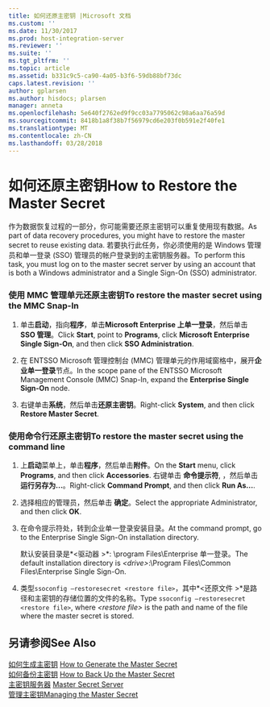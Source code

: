 ```yaml
---
title: 如何还原主密钥 |Microsoft 文档
ms.custom: ''
ms.date: 11/30/2017
ms.prod: host-integration-server
ms.reviewer: ''
ms.suite: ''
ms.tgt_pltfrm: ''
ms.topic: article
ms.assetid: b331c9c5-ca90-4a05-b3f6-59db88bf73dc
caps.latest.revision: ''
author: gplarsen
ms.author: hisdocs; plarsen
manager: anneta
ms.openlocfilehash: 5e640f2762ed9f9cc03a7795062c98a6aa76a59d
ms.sourcegitcommit: 8418b1a8f38b7f56979cd6e203f0b591e2f40fe1
ms.translationtype: MT
ms.contentlocale: zh-CN
ms.lasthandoff: 03/28/2018
---
```

# <a name="how-to-restore-the-master-secret"></a><span data-ttu-id="49143-102">如何还原主密钥</span><span class="sxs-lookup"><span data-stu-id="49143-102">How to Restore the Master Secret</span></span>
<span data-ttu-id="49143-103">作为数据恢复过程的一部分，你可能需要还原主密钥可以重复使用现有数据。</span><span class="sxs-lookup"><span data-stu-id="49143-103">As part of data recovery procedures, you might have to restore the master secret to reuse existing data.</span></span> <span data-ttu-id="49143-104">若要执行此任务，你必须使用的是 Windows 管理员和单一登录 (SSO) 管理员的帐户登录到的主密钥服务器。</span><span class="sxs-lookup"><span data-stu-id="49143-104">To perform this task, you must log on to the master secret server by using an account that is both a Windows administrator and a Single Sign-On (SSO) administrator.</span></span>  
  
### <a name="to-restore-the-master-secret-using-the-mmc-snap-in"></a><span data-ttu-id="49143-105">使用 MMC 管理单元还原主密钥</span><span class="sxs-lookup"><span data-stu-id="49143-105">To restore the master secret using the MMC Snap-In</span></span>  
  
1.  <span data-ttu-id="49143-106">单击**启动**，指向**程序**，单击**Microsoft Enterprise 上单一登录**，然后单击**SSO 管理**。</span><span class="sxs-lookup"><span data-stu-id="49143-106">Click **Start**, point to **Programs**, click **Microsoft Enterprise Single Sign-On**, and then click **SSO Administration**.</span></span>  
  
2.  <span data-ttu-id="49143-107">在 ENTSSO Microsoft 管理控制台 (MMC) 管理单元的作用域窗格中，展开**企业单一登录**节点。</span><span class="sxs-lookup"><span data-stu-id="49143-107">In the scope pane of the ENTSSO Microsoft Management Console (MMC) Snap-In, expand the **Enterprise Single Sign-On** node.</span></span>  
  
3.  <span data-ttu-id="49143-108">右键单击**系统**，然后单击**还原主密钥**。</span><span class="sxs-lookup"><span data-stu-id="49143-108">Right-click **System**, and then click **Restore Master Secret**.</span></span>  
  
### <a name="to-restore-the-master-secret-using-the-command-line"></a><span data-ttu-id="49143-109">使用命令行还原主密钥</span><span class="sxs-lookup"><span data-stu-id="49143-109">To restore the master secret using the command line</span></span>  
  
1.  <span data-ttu-id="49143-110">上**启动**菜单上，单击**程序**，然后单击**附件**。</span><span class="sxs-lookup"><span data-stu-id="49143-110">On the **Start** menu, click **Programs**, and then click **Accessories**.</span></span> <span data-ttu-id="49143-111">右键单击 **命令提示符**, ，然后单击 **运行另存为...**。</span><span class="sxs-lookup"><span data-stu-id="49143-111">Right-click **Command Prompt**, and then click **Run As…**.</span></span>  
  
2.  <span data-ttu-id="49143-112">选择相应的管理员，然后单击 **确定**。</span><span class="sxs-lookup"><span data-stu-id="49143-112">Select the appropriate Administrator, and then click **OK**.</span></span>  
  
3.  <span data-ttu-id="49143-113">在命令提示符处，转到企业单一登录安装目录。</span><span class="sxs-lookup"><span data-stu-id="49143-113">At the command prompt, go to the Enterprise Single Sign-On installation directory.</span></span>  
  
     <span data-ttu-id="49143-114">默认安装目录是*\<驱动器 >*: \program Files\Enterprise 单一登录。</span><span class="sxs-lookup"><span data-stu-id="49143-114">The default installation directory is *\<drive>*:\Program Files\Common Files\Enterprise Single Sign-On.</span></span>  
  
4.  <span data-ttu-id="49143-115">类型`ssoconfig –restoresecret <restore file>`，其中*\<还原文件 >*是路径和主密钥的存储位置的文件的名称。</span><span class="sxs-lookup"><span data-stu-id="49143-115">Type `ssoconfig –restoresecret <restore file>`, where *\<restore file>* is the path and name of the file where the master secret is stored.</span></span>  
  
## <a name="see-also"></a><span data-ttu-id="49143-116">另请参阅</span><span class="sxs-lookup"><span data-stu-id="49143-116">See Also</span></span>  
 <span data-ttu-id="49143-117">[如何生成主密钥](../esso/how-to-generate-the-master-secret.md) </span><span class="sxs-lookup"><span data-stu-id="49143-117">[How to Generate the Master Secret](../esso/how-to-generate-the-master-secret.md) </span></span>  
 <span data-ttu-id="49143-118">[如何备份主密钥](../esso/how-to-back-up-the-master-secret.md) </span><span class="sxs-lookup"><span data-stu-id="49143-118">[How to Back Up the Master Secret](../esso/how-to-back-up-the-master-secret.md) </span></span>  
 <span data-ttu-id="49143-119">[主密钥服务器](../esso/master-secret-server.md) </span><span class="sxs-lookup"><span data-stu-id="49143-119">[Master Secret Server](../esso/master-secret-server.md) </span></span>  
 [<span data-ttu-id="49143-120">管理主密钥</span><span class="sxs-lookup"><span data-stu-id="49143-120">Managing the Master Secret</span></span>](../esso/managing-the-master-secret.md)